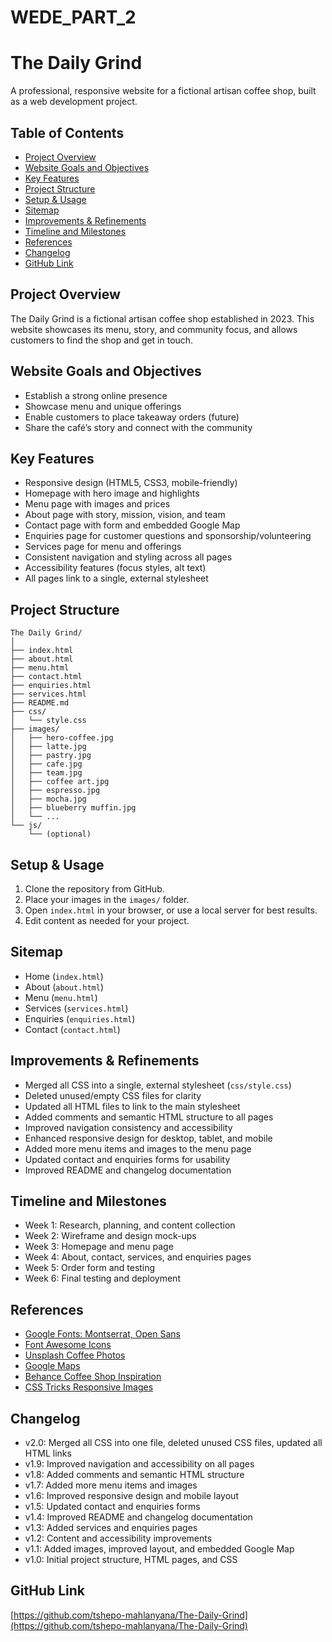 # WEDE_PART_2
# The Daily Grind

A professional, responsive website for a fictional artisan coffee shop, built as a web development project.

## Table of Contents
- [Project Overview](#project-overview)
- [Website Goals and Objectives](#website-goals-and-objectives)
- [Key Features](#key-features)
- [Project Structure](#project-structure)
- [Setup & Usage](#setup--usage)
- [Sitemap](#sitemap)
- [Improvements & Refinements](#improvements--refinements)
- [Timeline and Milestones](#timeline-and-milestones)
- [References](#references)
- [Changelog](#changelog)
- [GitHub Link](#github-link)

## Project Overview
The Daily Grind is a fictional artisan coffee shop established in 2023. This website showcases its menu, story, and community focus, and allows customers to find the shop and get in touch.

## Website Goals and Objectives
- Establish a strong online presence
- Showcase menu and unique offerings
- Enable customers to place takeaway orders (future)
- Share the café’s story and connect with the community

## Key Features
- Responsive design (HTML5, CSS3, mobile-friendly)
- Homepage with hero image and highlights
- Menu page with images and prices
- About page with story, mission, vision, and team
- Contact page with form and embedded Google Map
- Enquiries page for customer questions and sponsorship/volunteering
- Services page for menu and offerings
- Consistent navigation and styling across all pages
- Accessibility features (focus styles, alt text)
- All pages link to a single, external stylesheet

## Project Structure
```
The Daily Grind/
│
├── index.html
├── about.html
├── menu.html
├── contact.html
├── enquiries.html
├── services.html
├── README.md
├── css/
│   └── style.css
├── images/
│   ├── hero-coffee.jpg
│   ├── latte.jpg
│   ├── pastry.jpg
│   ├── cafe.jpg
│   ├── team.jpg
│   ├── coffee art.jpg
│   ├── espresso.jpg
│   ├── mocha.jpg
│   ├── blueberry muffin.jpg
│   └── ...
└── js/
    └── (optional)
```

## Setup & Usage
1. Clone the repository from GitHub.
2. Place your images in the `images/` folder.
3. Open `index.html` in your browser, or use a local server for best results.
4. Edit content as needed for your project.

## Sitemap
- Home (`index.html`)
- About (`about.html`)
- Menu (`menu.html`)
- Services (`services.html`)
- Enquiries (`enquiries.html`)
- Contact (`contact.html`)

## Improvements & Refinements
- Merged all CSS into a single, external stylesheet (`css/style.css`)
- Deleted unused/empty CSS files for clarity
- Updated all HTML files to link to the main stylesheet
- Added comments and semantic HTML structure to all pages
- Improved navigation consistency and accessibility
- Enhanced responsive design for desktop, tablet, and mobile
- Added more menu items and images to the menu page
- Updated contact and enquiries forms for usability
- Improved README and changelog documentation

## Timeline and Milestones
- Week 1: Research, planning, and content collection
- Week 2: Wireframe and design mock-ups
- Week 3: Homepage and menu page
- Week 4: About, contact, services, and enquiries pages
- Week 5: Order form and testing
- Week 6: Final testing and deployment

## References
- [Google Fonts: Montserrat, Open Sans](https://fonts.google.com/)
- [Font Awesome Icons](https://fontawesome.com/)
- [Unsplash Coffee Photos](https://unsplash.com/s/photos/coffee)
- [Google Maps](https://maps.google.com/)
- [Behance Coffee Shop Inspiration](https://www.behance.net/)
- [CSS Tricks Responsive Images](https://css-tricks.com/responsive-images-youre-just-changing-resolutions-use-srcset/)

## Changelog
- v2.0: Merged all CSS into one file, deleted unused CSS files, updated all HTML links
- v1.9: Improved navigation and accessibility on all pages
- v1.8: Added comments and semantic HTML structure
- v1.7: Added more menu items and images
- v1.6: Improved responsive design and mobile layout
- v1.5: Updated contact and enquiries forms
- v1.4: Improved README and changelog documentation
- v1.3: Added services and enquiries pages
- v1.2: Content and accessibility improvements
- v1.1: Added images, improved layout, and embedded Google Map
- v1.0: Initial project structure, HTML pages, and CSS

## GitHub Link
[https://github.com/tshepo-mahlanyana/The-Daily-Grind](https://github.com/tshepo-mahlanyana/The-Daily-Grind)
